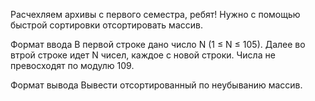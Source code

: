 Расчехляем архивы с первого семестра, ребят! Нужно с помощью быстрой сортировки отсортировать массив.

Формат ввода
В первой строке дано число N (1 ≤ N ≤ 105). Далее во втрой строке идет N чисел, каждое с новой строки. Числа не превосходят по модулю 109.

Формат вывода
Вывести отсортированный по неубыванию массив.
